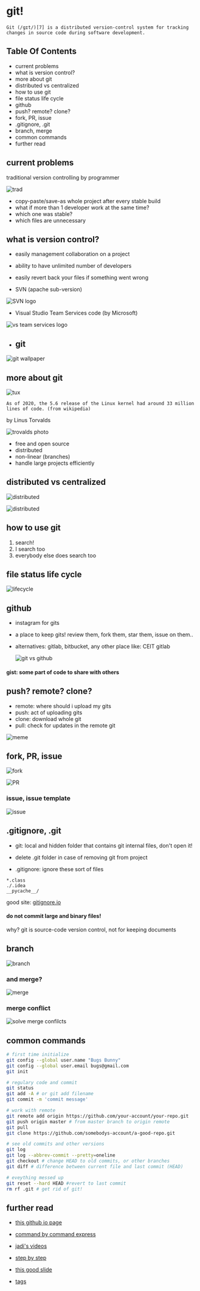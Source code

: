 # git!
```
Git (/ɡɪt/)[7] is a distributed version-control system for tracking changes in source code during software development.
```



## Table Of Contents 

+ current problems
+ what is version control?
+ more about git
+ distributed vs centralized
+ how to use git
+ file status life cycle 
+ github 
+ push? remote? clone?
+ fork, PR, issue
+ .gitignore,  .git 
+ branch, merge
+ common commands
+ further read





## current problems

traditional version controlling by programmer

![trad](images/trad.png)

+ copy-paste/save-as whole project after every stable build
+ what if more than 1 developer work at the same time?
+ which one was stable?
+ which files are unnecessary 



## what is version control?

+ easily management collaboration on a project
+ ability to have unlimited number of developers 
+ easily revert back your files if something went wrong



+ SVN (apache sub-version)

![SVN logo](images/svn.png)





+ Visual Studio Team Services code (by Microsoft)

![vs team services logo](https://logodix.com/logo/719944.png)






+ ## git

![git wallpaper](https://files.virgool.io/upload/users/4458/posts/q85kpw57vte6/quvbhkgvelb5.jpeg)





## more about git 



![tux](images/tux.png)


```
As of 2020, the 5.6 release of the Linux kernel had around 33 million lines of code. (from wikipedia)
```

by Linus Torvalds

![trovalds photo](https://zdnet2.cbsistatic.com/hub/i/2017/11/24/6e389aa3-a510-4254-9f1e-965e0a6f036e/linustorvalds770x57.jpg)

+ free and open source
+ distributed
+ non-linear (branches)
+ handle large projects efficiently




## distributed vs centralized

![distributed](https://homes.cs.washington.edu/~mernst/advice/version-control-fig2.png)

![distributed](https://homes.cs.washington.edu/~mernst/advice/version-control-fig3.png)







## how to use git

1. search!
2. I search too
3. everybody else does search too



## file status life cycle 

![lifecycle](https://slideplayer.com/slide/13332433/80/images/17/Git+file+lifecycle.jpg)





## github

+ instagram for gits

+ a place to keep gits! review them, fork them, star them, issue on them..

+ alternatives: gitlab, bitbucket, any other place like: CEIT gitlab

  ![git vs github](https://blog.devmountain.com/wp-content/uploads/2019/07/Gitvs.Github-1a.jpg)

  

#### gist: some part of code to share with others



## push? remote? clone?

+ remote: where should i upload my gits 
+ push: act of uploading gits 
+ clone: download whole git 
+ pull: check for updates in the remote git

![meme](images/push-meme.png)



## fork, PR, issue

![fork](images/fork.png)



![PR](images/PR.png)

### issue, issue template 

![issue](https://github.blog/wp-content/uploads/2018/05/new-issue-page-with-multiple-templates.png?fit=1604%2C694)





## .gitignore, .git

+ git: local and hidden folder that contains git internal files, don't open it!

+ delete .git folder in case of removing git from project

+ .gitignore:  ignore these sort of files

```
*.class
./.idea 
__pycache__/
```

good site: [gitignore.io](https://www.gitignore.io/)

#### do not commit large and binary files!

why? git is source-code version control, not for keeping documents



## branch 

![branch](https://www.nobledesktop.com/image/gitresources/git-branches-merge.png)

### and merge?

![merge](https://res.cloudinary.com/practicaldev/image/fetch/s--MEKaM3dY--/c_imagga_scale,f_auto,fl_progressive,h_900,q_auto,w_1600/https://cl.ly/430Q2w473e2R/Image%25202018-04-30%2520at%25201.07.58%2520PM.png)

### merge conflict

![solve merge confilcts](https://lh6.googleusercontent.com/proxy/EXZtnMuZcVrMmQ1YJ1vdyoadiEy-FQtUocRc5mWiOqUgcxp5SlJ-T-Bs8dFERfxym7E7U6SebY1PJRx9OYPJ5gtFrDPMMFF-)



## common commands

```bash
# first time initialize
git config --global user.name "Bugs Bunny" 
git config --global user.email bugs@gmail.com
git init

# regulary code and commit
git status 
git add -A # or git add filename
git commit -m 'commit message'

# work with remote
git remote add origin https://github.com/your-account/your-repo.git
git push origin master # from master branch to origin remote
git pull
git clone https://github.com/somebodys-account/a-good-repo.git

# see old commits and other versions
git log 
git log --abbrev-commit --pretty=oneline
git checkout # change HEAD to old commits, or other branches
git diff # difference between current file and last commit (HEAD)

# eveything messed up
git reset --hard HEAD #revert to last commit
rm rf .git # get rid of git!
```





## further read

+ [this github io page](https://rachelcarmena.github.io/2018/12/12/how-to-teach-git.html)

+ [command by command express](https://recompilermag.com/issues/issue-1/how-to-teach-git/)

+ [jadi's videos](https://faradars.org/courses/fvgit9609-managed-distributed-edition-using-git)

+ [step by step](https://dont-be-afraid-to-commit.readthedocs.io/en/latest/git/commandlinegit.html)

+ [this good slide](https://courses.cs.washington.edu/courses/cse403/13au/lectures/git.ppt.pdf)

+ [tags](https://www.atlassian.com/git/tutorials/inspecting-a-repository/git-tag)


